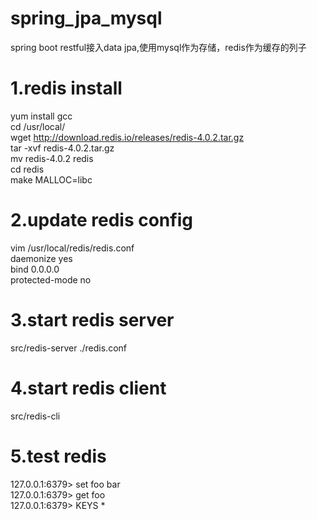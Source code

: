 # spring_jpa_mysql
spring boot restful接入data jpa,使用mysql作为存储，redis作为缓存的列子

# 1.redis install
yum install gcc</br>
cd /usr/local/</br>
wget http://download.redis.io/releases/redis-4.0.2.tar.gz</br>
tar -xvf redis-4.0.2.tar.gz</br>
mv redis-4.0.2 redis</br>
cd redis</br>
make MALLOC=libc</br>

# 2.update redis config
vim /usr/local/redis/redis.conf</br>
daemonize yes</br>
bind 0.0.0.0</br>
protected-mode no</br>

# 3.start redis server
src/redis-server ./redis.conf</br>

# 4.start redis client
src/redis-cli</br>
	
# 5.test redis
127.0.0.1:6379> set foo bar</br>
127.0.0.1:6379> get foo</br>
127.0.0.1:6379> KEYS *</br>

